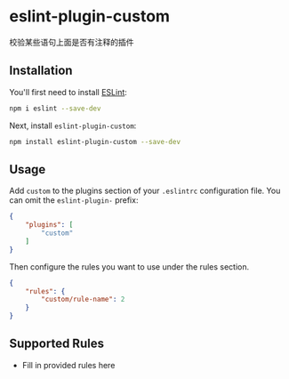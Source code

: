 # eslint-plugin-custom

校验某些语句上面是否有注释的插件

## Installation

You'll first need to install [ESLint](https://eslint.org/):

```sh
npm i eslint --save-dev
```

Next, install `eslint-plugin-custom`:

```sh
npm install eslint-plugin-custom --save-dev
```

## Usage

Add `custom` to the plugins section of your `.eslintrc` configuration file. You can omit the `eslint-plugin-` prefix:

```json
{
    "plugins": [
        "custom"
    ]
}
```


Then configure the rules you want to use under the rules section.

```json
{
    "rules": {
        "custom/rule-name": 2
    }
}
```

## Supported Rules

* Fill in provided rules here


